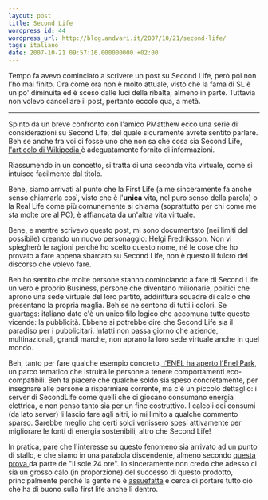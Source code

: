 ```yaml
---
layout: post
title: Second Life
wordpress_id: 44
wordpress_url: http://blog.andvari.it/2007/10/21/second-life/
tags: italiano
date: 2007-10-21 09:57:16.000000000 +02:00
---
```

Tempo fa avevo cominciato a scrivere un post su Second Life, però poi non l'ho mai finito. Ora come ora non è molto attuale, visto che la fama di SL è un po' diminuita ed è sceso dalle luci della ribalta, almeno in parte. Tuttavia non volevo cancellare il post, pertanto eccolo qua, a  metà.

<!--more-->

<hr />Spinto da un breve confronto con l'amico PMatthew ecco una serie di considerazioni su Second Life, del quale sicuramente avrete sentito parlare. Beh se anche fra voi ci fosse uno che non sa che cosa sia Second Life, <a href="http://it.wikipedia.org/wiki/Second_Life">l'articolo di Wikipedia </a>è adeguatamente fornito di informazioni.

Riassumendo in un concetto, si tratta di una seconda vita virtuale, come si intuisce facilmente dal titolo.

Bene, siamo arrivati al punto che la First Life (a me sinceramente fa anche senso chiamarla così, visto che è l'<strong>unica</strong> vita, nel puro senso della parola) o la Real Life come più comunemente si chiama (soprattutto per chi come me sta molte ore al PC), è affiancata da un'altra vita virtuale.

Bene, e mentre scrivevo questo post, mi sono documentato (nei limiti del possibile) creando un nuovo personaggio: Helgi Fredriksson. Non vi spiegherò le ragioni perché ho scelto questo nome, né le cose che ho provato a fare appena sbarcato su Second Life, non è questo il fulcro del discorso che volevo fare.

Beh ho sentito che molte persone stanno cominciando a fare di Second Life un vero e proprio Business, persone che diventano milionarie, politici che aprono una sede virtuale del loro partito, addirittura squadre di calcio che presentano la propria maglia. Beh se ne sentono di tutti i colori. Se guartags: italiano
date c'è un unico filo logico che accomuna tutte queste vicende: la pubblicità. Ebbene si potrebbe dire che Second Life sia il paradiso per i pubblicitari. Infatti non passa giorno che aziende, multinazionali, grandi marche, non aprano la loro sede virtuale anche in quel mondo.

Beh, tanto per fare qualche esempio concreto,<a href="http://www.ictblog.it/index.php?/archives/2867-EnelPark.-Il-parco-a-tema-di-Enel-su-Second-Life.html#extended"> l'ENEL ha aperto l'Enel Park</a>, un parco tematico che istruirà le persone a tenere comportamenti eco-compatibili. Beh fa piacere che qualche soldo sia speso concretamente, per insegnare alle persone a risparmiare corrente, ma c'è un piccolo dettaglio: i server di SecondLife come quelli che ci giocano consumano energia elettrica, e non penso tanto sia per un fine costruttivo. I calcoli dei consumi (da lato server) li lascio fare agli altri, io mi limito a qualche commento sparso. Sarebbe meglio che certi soldi venissero spesi attivamente per migliorare le fonti di energia sostenibili, altro che Second Life!

In pratica, pare che l'interesse su questo fenomeno sia arrivato ad un punto di stallo, e che siamo in una parabola discendente, almeno secondo <a href="http://www.ilsole24ore.com/art/SoleOnLine4/Tecnologia%20e%20Business/2007/07/2007-fuga-second-life.shtml?uuid=d8918c94-3b60-11dc-be2e-00000e25108c&amp;DocRulesView=Libero">questa prova </a>da parte de "Il sole 24 ore". Io sinceramente non credo che adesso ci sia un grosso calo (in proporzione) del successo di questo prodotto, principalmente perché la gente ne è <a href="http://www.adnkronos.com/IGN/CyberNews/?id=1.0.1167862026">assuefatta</a> e cerca di portare tutto ciò che ha di buono sulla first life anche lì dentro.
